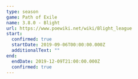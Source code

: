 ```yaml
---
type: season
game: Path of Exile
name: 3.8.0 - Blight
url: https://www.poewiki.net/wiki/Blight_league
start:
  confirmed: true
  startDate: 2019-09-06T00:00:00.000Z
  additionalText: ""
end:
  endDate: 2019-12-09T21:00:00.000Z
  confirmed: true
---
```

